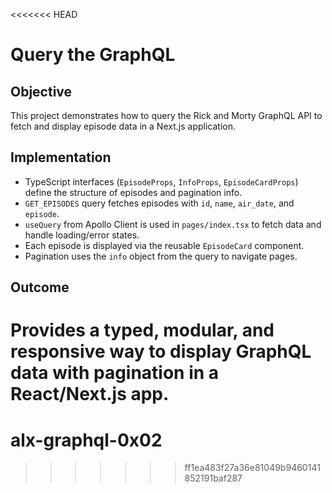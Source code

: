 <<<<<<< HEAD
# Query the GraphQL

## Objective

This project demonstrates how to query the Rick and Morty GraphQL API to fetch and display episode data in a Next.js application.

## Implementation

- TypeScript interfaces (`EpisodeProps`, `InfoProps`, `EpisodeCardProps`) define the structure of episodes and pagination info.
- `GET_EPISODES` query fetches episodes with `id`, `name`, `air_date`, and `episode`.
- `useQuery` from Apollo Client is used in `pages/index.tsx` to fetch data and handle loading/error states.
- Each episode is displayed via the reusable `EpisodeCard` component.
- Pagination uses the `info` object from the query to navigate pages.

## Outcome

Provides a typed, modular, and responsive way to display GraphQL data with pagination in a React/Next.js app.
=======
# alx-graphql-0x02
>>>>>>> ff1ea483f27a36e81049b9460141852191baf287
